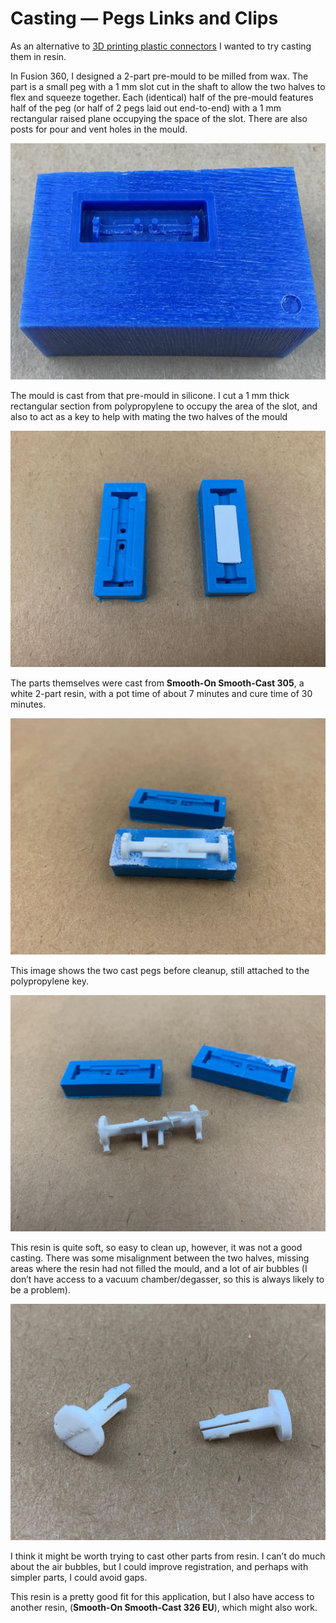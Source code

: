 # Casting — Pegs Links and Clips

As an alternative to [3D printing plastic connectors](../3d-printing-pegs-links-and-clips) I wanted to try casting them in resin.

In Fusion 360, I designed a 2-part pre-mould to be milled from wax. The part is a small peg with a 1 mm slot cut in the shaft to allow the two halves to flex and squeeze together. Each (identical) half of the pre-mould features half of the peg (or half of 2 pegs laid out end-to-end) with a 1 mm rectangular raised plane occupying the space of the slot. There are also posts for pour and vent holes in the mould.

![](IMG_2841.jpg)

The mould is cast from that pre-mould in silicone. I cut a 1 mm thick rectangular section from polypropylene to occupy the area of the slot, and also to act as a key to help with mating the two halves of the mould

![](IMG_2854.jpg)

The parts themselves were cast from **Smooth-On Smooth-Cast 305**, a white 2-part resin, with a pot time of about 7 minutes and cure time of 30 minutes.

![](IMG_2856.jpg)

This image shows the two cast pegs before cleanup, still attached to the polypropylene key.

![](IMG_2857.jpg)

This resin is quite soft, so easy to clean up, however, it was not a good casting. There was some misalignment between the two halves, missing areas where the resin had not filled the mould, and a lot of air bubbles (I don’t have access to a vacuum chamber/degasser, so this is always likely to be a problem).

![](IMG_2858.jpg)

I think it might be worth trying to cast other parts from resin. I can’t do much about the air bubbles, but I could improve registration, and perhaps with simpler parts, I could avoid gaps. 

This resin is a pretty good fit for this application, but I also have access to another resin, (**Smooth-On Smooth-Cast 326 EU**), which might also work. 
